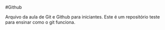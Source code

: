 #Github

Arquivo da aula de Git e Github para iniciantes.
Este é um repositório teste para ensinar como o git funciona.
